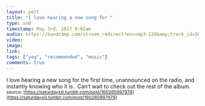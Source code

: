 ```yaml
---
layout: post
title: "I love hearing a new song for "
type: snd
timestamp: May 3rd, 2017 9:02am
audio: https://bandcamp.com/stream_redirect?enc=mp3-128&amp;track_id=3060742330&amp;ts=1618828289&amp;t=3f513273e795169c1c71c329d18c98e60c5f56f0
video: 
image: 
link: 
tags: ["yeg", "recommended", "music"]
comments: true
---
```

I love hearing a new song for the first time, unannounced on the radio, and instantly knowing who it is.  Can’t wait to check out the rest of the album.
<small>source: [https://saturdayxiii.tumblr.com/post/160265997979](https://saturdayxiii.tumblr.com/post/160265997979)</small>